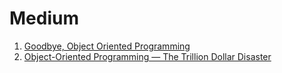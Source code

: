 # Medium

1. [Goodbye, Object Oriented Programming](https://medium.com/@cscalfani/goodbye-object-oriented-programming-a59cda4c0e53)
2. [Object-Oriented Programming — The Trillion Dollar Disaster](https://medium.com/better-programming/object-oriented-programming-the-trillion-dollar-disaster-92a4b666c7c7)

